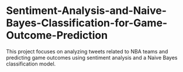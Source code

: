 # Sentiment-Analysis-and-Naive-Bayes-Classification-for-Game-Outcome-Prediction
This project focuses on analyzing tweets related to NBA teams and predicting game outcomes using sentiment analysis and a Naive Bayes classification model.
